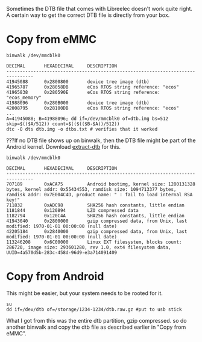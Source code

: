 Sometimes the DTB file that comes with Libreelec doesn't work quite right. A certain way to get the correct DTB file is directly from your box.

Copy from eMMC
==============
```
binwalk /dev/mmcblk0 

DECIMAL       HEXADECIMAL     DESCRIPTION
--------------------------------------------------------------------------------
41945088      0x2800800       device tree image (dtb)
41965787      0x28058DB       eCos RTOS string reference: "ecos"
41965838      0x280590E       eCos RTOS string reference: "ecos_memory"
41988096      0x280B000       device tree image (dtb)
42008795      0x28100DB       eCos RTOS string reference: "ecos"
...
A=41945088; B=41988096; dd if=/dev/mmcblk0 of=dtb.img bs=512 skip=$(($A/512)) count=$(($(($B-$A))/512))
dtc -O dts dtb.img -o dtbs.txt # verifies that it worked
```

???If no DTB file shows up on binwalk, then the DTB file might be part of the Android kernel. Download [extract-dtb](https://github.com/PabloCastellano/extract-dtb) for this.

```
binwalk /dev/mmcblk0 

DECIMAL       HEXADECIMAL     DESCRIPTION
--------------------------------------------------------------------------------
707189        0xACA75         Android bootimg, kernel size: 1280131328 bytes, kernel addr: 0x55434553, ramdisk size: 1094713377 bytes, ramdisk addr: 0x7E004C4D, product name: " : fail to load internal RSA key!"
711832        0xADC98         SHA256 hash constants, little endian
1181844       0x120894        LZO compressed data
1182794       0x120C4A        SHA256 hash constants, little endian
41943040      0x2800000       gzip compressed data, from Unix, last modified: 1970-01-01 00:00:00 (null date)
42205184      0x2840000       gzip compressed data, from Unix, last modified: 1970-01-01 00:00:00 (null date)
113246208     0x6C00000       Linux EXT filesystem, blocks count: 286720, image size: 293601280, rev 1.0, ext4 filesystem data, UUID=4a570d5b-283c-458d-96d9-e3a714091409
```

Copy from Android
=================
This might be easier, but your system needs to be rooted for it.

```
su
dd if=/dev/dtb of=/storage/1234-1234/dtb.raw.gz #put to usb stick
```

What I got from this was the entire dtb partition, gzip compressed. so do another binwalk and copy the dtb file as described earlier in "Copy from eMMC".
